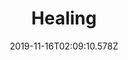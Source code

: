 ---
title: Healing
artist: In Love With a Ghost
date: 2019-11-16T02:09:10.578Z
cover: a2770210702_16.jpg
styles:
  - Lofi
  - Piano
links:
  spotify: https://play.spotify.com/album/3QKIo3AeabD6mQ6tsc8rTQ
  youtube: https://music.youtube.com/watch?v=N52VD2LzQmw
  applemusic: https://itunes.apple.com/us/album/healing/1206416305?uo=4
  soundcloud: ""
  bandcamp: https://inlovewithaghost.bandcamp.com/album/healing
  googleplay: https://play.google.com/music/m/Bj45xjkppvdhucaajl5iivrfuhq?signup_if_needed=1
  deezer: https://www.deezer.com/album/15402093
---